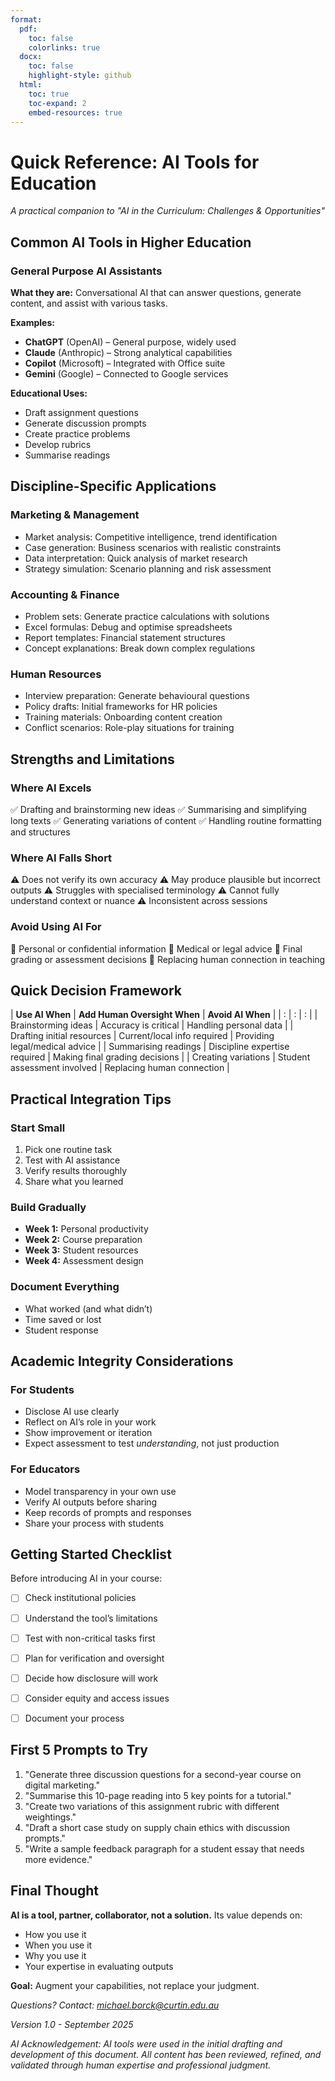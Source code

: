 ```yaml
---
format: 
  pdf:
    toc: false
    colorlinks: true
  docx:
    toc: false
    highlight-style: github
  html:
    toc: true
    toc-expand: 2
    embed-resources: true
---
```


# Quick Reference: AI Tools for Education

*A practical companion to "AI in the Curriculum: Challenges & Opportunities"*


## Common AI Tools in Higher Education

### General Purpose AI Assistants

**What they are:** Conversational AI that can answer questions, generate content, and assist with various tasks.

**Examples:**

* **ChatGPT** (OpenAI) – General purpose, widely used
* **Claude** (Anthropic) – Strong analytical capabilities
* **Copilot** (Microsoft) – Integrated with Office suite
* **Gemini** (Google) – Connected to Google services

**Educational Uses:**

* Draft assignment questions
* Generate discussion prompts
* Create practice problems
* Develop rubrics
* Summarise readings



## Discipline-Specific Applications

### Marketing & Management

* Market analysis: Competitive intelligence, trend identification
* Case generation: Business scenarios with realistic constraints
* Data interpretation: Quick analysis of market research
* Strategy simulation: Scenario planning and risk assessment

### Accounting & Finance

* Problem sets: Generate practice calculations with solutions
* Excel formulas: Debug and optimise spreadsheets
* Report templates: Financial statement structures
* Concept explanations: Break down complex regulations

### Human Resources

* Interview preparation: Generate behavioural questions
* Policy drafts: Initial frameworks for HR policies
* Training materials: Onboarding content creation
* Conflict scenarios: Role-play situations for training



## Strengths and Limitations

### Where AI Excels

✅ Drafting and brainstorming new ideas
✅ Summarising and simplifying long texts
✅ Generating variations of content
✅ Handling routine formatting and structures

### Where AI Falls Short

⚠️ Does not verify its own accuracy
⚠️ May produce plausible but incorrect outputs
⚠️ Struggles with specialised terminology
⚠️ Cannot fully understand context or nuance
⚠️ Inconsistent across sessions

### Avoid Using AI For

🚫 Personal or confidential information
🚫 Medical or legal advice
🚫 Final grading or assessment decisions
🚫 Replacing human connection in teaching



## Quick Decision Framework

| **Use AI When** | **Add Human Oversight When** | **Avoid AI When** |
| : | : | : |
| Brainstorming ideas | Accuracy is critical | Handling personal data |
| Drafting initial resources | Current/local info required | Providing legal/medical advice |
| Summarising readings | Discipline expertise required | Making final grading decisions |
| Creating variations | Student assessment involved | Replacing human connection |



## Practical Integration Tips

### Start Small

1. Pick one routine task
2. Test with AI assistance
3. Verify results thoroughly
4. Share what you learned

### Build Gradually

* **Week 1:** Personal productivity
* **Week 2:** Course preparation
* **Week 3:** Student resources
* **Week 4:** Assessment design

### Document Everything

* What worked (and what didn’t)
* Time saved or lost
* Student response



## Academic Integrity Considerations

### For Students

* Disclose AI use clearly
* Reflect on AI’s role in your work
* Show improvement or iteration
* Expect assessment to test *understanding*, not just production

### For Educators

* Model transparency in your own use
* Verify AI outputs before sharing
* Keep records of prompts and responses
* Share your process with students



## Getting Started Checklist

Before introducing AI in your course:

* [ ] Check institutional policies
* [ ] Understand the tool’s limitations
* [ ] Test with non-critical tasks first
* [ ] Plan for verification and oversight
* [ ] Decide how disclosure will work
* [ ] Consider equity and access issues
* [ ] Document your process



## First 5 Prompts to Try

1. "Generate three discussion questions for a second-year course on digital marketing."
2. "Summarise this 10-page reading into 5 key points for a tutorial."
3. "Create two variations of this assignment rubric with different weightings."
4. "Draft a short case study on supply chain ethics with discussion prompts."
5. "Write a sample feedback paragraph for a student essay that needs more evidence."



## Final Thought

**AI is a tool, partner, collaborator, not a solution.**
Its value depends on:

* How you use it
* When you use it
* Why you use it
* Your expertise in evaluating outputs

**Goal:** Augment your capabilities, not replace your judgment.


*Questions? Contact: michael.borck@curtin.edu.au*

*Version 1.0 - September 2025*


*AI Acknowledgement: AI tools were used in the initial drafting and development of this document. All content has been reviewed, refined, and validated through human expertise and professional judgment.*